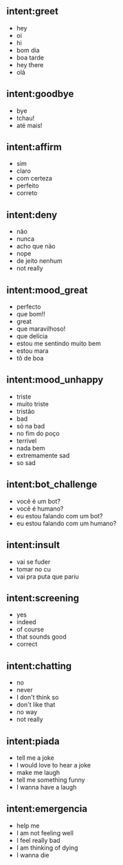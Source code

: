 ## intent:greet
- hey
- oi
- hi
- bom dia
- boa tarde
- hey there
- olá

## intent:goodbye
- bye
- tchau!
- até mais!

## intent:affirm
- sim
- claro
- com certeza
- perfeito
- correto

## intent:deny
- não
- nunca
- acho que não
- nope
- de jeito nenhum
- not really

## intent:mood_great
- perfecto
- que bom!!
- great
- que maravilhoso!
- que delícia
- estou me sentindo muito bem
- estou mara
- tô de boa

## intent:mood_unhappy
- triste
- muito triste
- tristão
- bad
- só na bad
- no fim do poço
- terrível
- nada bem
- extremamente sad
- so sad

## intent:bot_challenge
- você é um bot?
- você é humano?
- eu estou falando com um bot?
- eu estou falando com um humano?

## intent:insult
- vai se fuder
- tomar no cu
- vai pra puta que pariu

## intent:screening
- yes
- indeed
- of course
- that sounds good
- correct

## intent:chatting
- no
- never
- I don't think so
- don't like that
- no way
- not really

## intent:piada
- tell me a joke
- I would love to hear a joke
- make me laugh
- tell me something funny
- I wanna have a laugh

## intent:emergencia
- help me
- I am not feeling well
- I feel really bad
- I am thinking of dying
- I wanna die